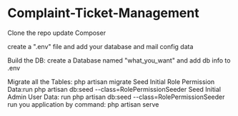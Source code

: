# Complaint-Ticket-Management
Clone the repo
update Composer

create a ".env" file and add your database and mail config data

Build the DB: create a Database named "what_you_want" and add db info to .env

Migrate all the Tables: php artisan migrate
Seed Initial Role Permission  Data:run
php artisan db:seed --class=RolePermissionSeeder
Seed Initial Admin User Data: run
php artisan db:seed --class=RolePermissionSeeder
run you application by command:
php artisan serve

